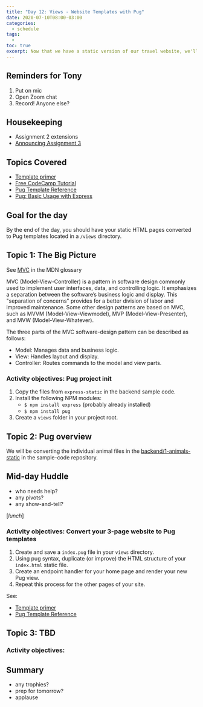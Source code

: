 ```yaml
---
title: "Day 12: Views - Website Templates with Pug"
date: 2020-07-10T08:00-03:00
categories:
  - schedule
tags:
  - 
toc: true
excerpt: Now that we have a static version of our travel website, we'll convert the static HTML files into templates.
---
```

## Reminders for Tony
1. Put on mic
2. Open Zoom chat
3. Record! Anyone else?

## Housekeeping
- Assignment 2 extensions
- [Announcing Assignment 3](https://github.com/cprg210/assignments/tree/master/assignment-3)

## Topics Covered
- [Template primer](https://developer.mozilla.org/en-US/docs/Learn/Server-side/Express_Nodejs/Displaying_data/Template_primer)
- [Free CodeCamp Tutorial](https://www.youtube.com/watch?v=kt3cEjjkCZA)
- [Pug Template Reference](https://pugjs.org/language/inheritance.html)
- [Pug: Basic Usage with Express](https://expressjs.com/en/guide/using-template-engines.html)

## Goal for the day
By the end of the day, you should have your static HTML pages converted to Pug templates located in a `/views` directory.

## Topic 1: The Big Picture
See [MVC](https://developer.mozilla.org/en-US/docs/Glossary/MVC) in the MDN glossary

MVC (Model-View-Controller) is a pattern in software design commonly used to implement user interfaces, data, and controlling logic. It emphasizes a separation between the software’s business logic and display. This "separation of concerns" provides for a better division of labor and improved maintenance. Some other design patterns are based on MVC, such as MVVM (Model-View-Viewmodel), MVP (Model-View-Presenter), and MVW (Model-View-Whatever).

The three parts of the MVC software-design pattern can be described as follows:

- Model: Manages data and business logic.
- View: Handles layout and display.
- Controller: Routes commands to the model and view parts.

### Activity objectives: Pug project init
1. Copy the files from `express-static` in the backend sample code.
2. Install the following NPM modules:
    - `$ npm install express` (probably already installed)
    - `$ npm install pug`
3. Create a `views` folder in your project root.

## Topic 2: Pug overview
We will be converting the individual animal files in the [backend/1-animals-static](https://github.com/cprg210/sample-code/tree/master/backend/1-animals-static) in the sample-code repository.

## Mid-day Huddle
- who needs help?
- any pivots?
- any show-and-tell?

[*lunch*]

### Activity objectives: Convert your 3-page website to Pug templates
1. Create and save a `index.pug` file in your `views` directory.
2. Using pug syntax, duplicate (or improve) the HTML structure of your `index.html` static file.
3. Create an endpoint handler for your home page and render your new Pug view.
4. Repeat this process for the other pages of your site.

See:
- [Template primer](https://developer.mozilla.org/en-US/docs/Learn/Server-side/Express_Nodejs/Displaying_data/Template_primer)
- [Pug Template Reference](https://pugjs.org/language/inheritance.html)

## Topic 3: TBD

### Activity objectives: 

## Summary
- any trophies?
- prep for tomorrow?
- applause